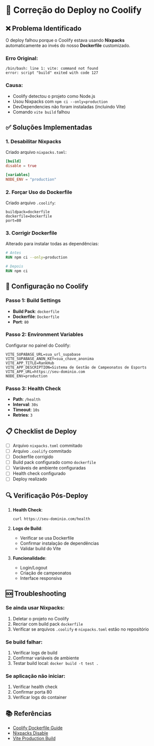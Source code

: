# 🔧 Correção do Deploy no Coolify

## ❌ Problema Identificado

O deploy falhou porque o Coolify estava usando **Nixpacks** automaticamente ao invés do nosso **Dockerfile** customizado.

### Erro Original:
```
/bin/bash: line 1: vite: command not found
error: script "build" exited with code 127
```

### Causa:
- Coolify detectou o projeto como Node.js
- Usou Nixpacks com `npm ci --only=production`
- DevDependencies não foram instaladas (incluindo Vite)
- Comando `vite build` falhou

## ✅ Soluções Implementadas

### 1. Desabilitar Nixpacks
Criado arquivo `nixpacks.toml`:
```toml
[build]
disable = true

[variables]
NODE_ENV = "production"
```

### 2. Forçar Uso do Dockerfile
Criado arquivo `.coolify`:
```
buildpack=dockerfile
dockerfile=Dockerfile
port=80
```

### 3. Corrigir Dockerfile
Alterado para instalar todas as dependências:
```dockerfile
# Antes
RUN npm ci --only=production

# Depois
RUN npm ci
```

## 🚀 Configuração no Coolify

### Passo 1: Build Settings
- **Build Pack**: `dockerfile`
- **Dockerfile**: `Dockerfile`
- **Port**: `80`

### Passo 2: Environment Variables
Configurar no painel do Coolify:
```env
VITE_SUPABASE_URL=sua_url_supabase
VITE_SUPABASE_ANON_KEY=sua_chave_anonima
VITE_APP_TITLE=RankHub
VITE_APP_DESCRIPTION=Sistema de Gestão de Campeonatos de Esports
VITE_APP_URL=https://seu-dominio.com
NODE_ENV=production
```

### Passo 3: Health Check
- **Path**: `/health`
- **Interval**: `30s`
- **Timeout**: `10s`
- **Retries**: `3`

## 📋 Checklist de Deploy

- [ ] Arquivo `nixpacks.toml` commitado
- [ ] Arquivo `.coolify` commitado
- [ ] Dockerfile corrigido
- [ ] Build pack configurado como `dockerfile`
- [ ] Variáveis de ambiente configuradas
- [ ] Health check configurado
- [ ] Deploy realizado

## 🔍 Verificação Pós-Deploy

1. **Health Check**:
   ```bash
   curl https://seu-dominio.com/health
   ```

2. **Logs de Build**:
   - Verificar se usa Dockerfile
   - Confirmar instalação de dependências
   - Validar build do Vite

3. **Funcionalidade**:
   - Login/Logout
   - Criação de campeonatos
   - Interface responsiva

## 🆘 Troubleshooting

### Se ainda usar Nixpacks:
1. Deletar o projeto no Coolify
2. Recriar com build pack `dockerfile`
3. Verificar se arquivos `.coolify` e `nixpacks.toml` estão no repositório

### Se build falhar:
1. Verificar logs de build
2. Confirmar variáveis de ambiente
3. Testar build local: `docker build -t test .`

### Se aplicação não iniciar:
1. Verificar health check
2. Confirmar porta 80
3. Verificar logs do container

## 📚 Referências

- [Coolify Dockerfile Guide](https://coolify.io/docs/knowledge-base/docker/dockerfile)
- [Nixpacks Disable](https://nixpacks.com/docs/configuration/file)
- [Vite Production Build](https://vitejs.dev/guide/build.html)